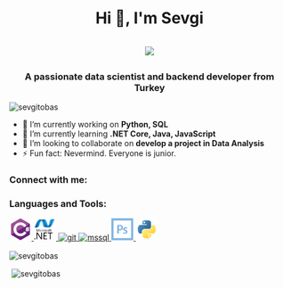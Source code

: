 
<!--
**sevgitobas/sevgitobas** is a ✨ _special_ ✨ repository because its `README.md` (this file) appears on your GitHub profile.

Here are some ideas to get you started:

- 🔭 I’m currently working on ...
- 🌱 I’m currently learning ...
- 👯 I’m looking to collaborate on ...
- 🤔 I’m looking for help with ...
- 💬 Ask me about ...
- 📫 How to reach me: ...
- 😄 Pronouns: ...
- ⚡ Fun fact: ...
-->
<h1 align="center">Hi 👋, I'm Sevgi</h1>
<h2 align="center"><img src="https://qph.fs.quoracdn.net/main-qimg-1783a7f5f8c8332ce33aac23d649e942-lq" /h2>
<h3 align="center">A passionate data scientist and backend developer from Turkey</h3>

<p align="left"> <img src="https://komarev.com/ghpvc/?username=sevgitobas&label=Profile%20views&color=0e75b6&style=flat" alt="sevgitobas" /> </p>

- 🔭 I’m currently working on **Python, SQL**
- 🌱 I’m currently learning **.NET Core, Java, JavaScript**
- 👯 I’m looking to collaborate on **develop a project in Data Analysis**
- ⚡ Fun fact: Nevermind. Everyone is junior. 

<h3 align="left">Connect with me:</h3>
<p align="left">
</p>

<h3 align="left">Languages and Tools:</h3>
<p align="left"> <a href="https://www.w3schools.com/cs/" target="_blank" rel="noreferrer"> <img src="https://raw.githubusercontent.com/devicons/devicon/master/icons/csharp/csharp-original.svg" alt="csharp" width="40" height="40"/> </a> <a href="https://dotnet.microsoft.com/" target="_blank" rel="noreferrer"> <img src="https://raw.githubusercontent.com/devicons/devicon/master/icons/dot-net/dot-net-original-wordmark.svg" alt="dotnet" width="40" height="40"/> </a> <a href="https://git-scm.com/" target="_blank" rel="noreferrer"> <img src="https://www.vectorlogo.zone/logos/git-scm/git-scm-icon.svg" alt="git" width="40" height="40"/> </a> <a href="https://www.microsoft.com/en-us/sql-server" target="_blank" rel="noreferrer"> <img src="https://www.svgrepo.com/show/303229/microsoft-sql-server-logo.svg" alt="mssql" width="40" height="40"/> </a> <a href="https://www.photoshop.com/en" target="_blank" rel="noreferrer"> <img src="https://raw.githubusercontent.com/devicons/devicon/master/icons/photoshop/photoshop-line.svg" alt="photoshop" width="40" height="40"/> </a> <a href="https://www.python.org" target="_blank" rel="noreferrer"> <img src="https://raw.githubusercontent.com/devicons/devicon/master/icons/python/python-original.svg" alt="python" width="40" height="40"/> </a> </p>



<p><img align="center" src="https://github-readme-stats.vercel.app/api/top-langs?username=sevgitobas&show_icons=true&locale=en&layout=compact" alt="sevgitobas" /></p>

<p>&nbsp;<img align="center" src="https://github-readme-stats.vercel.app/api?username=sevgitobas&show_icons=true&locale=en" alt="sevgitobas" /></p>
